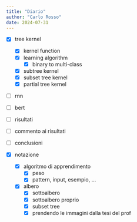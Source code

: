 ```yaml
---
title: "Diario"
author: "Carlo Rosso"
date: 2024-07-31
---
```


-[x] tree kernel
    -[x] kernel function
    -[x] learning algorithm
        -[x] binary to multi-class
    -[x] subtree kernel
    -[x] subset tree kernel
    -[x] partial tree kernel
-[ ] rnn
-[ ] bert
-[ ] risultati
-[ ] commento ai risultati
-[ ] conclusioni

-[x] notazione
    -[x] algoritmo di apprendimento
        -[x] peso
        -[x] pattern, input, esempio, ...
    -[x] albero
        -[x] sottoalbero
        -[x] sottoalbero proprio
        -[x] subset tree
        -[x] prendendo le immagini dalla tesi del prof
